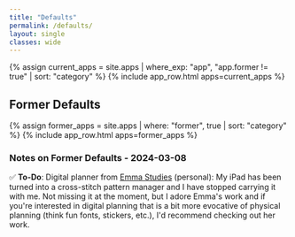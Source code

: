 ```yaml
---
title: "Defaults"
permalink: /defaults/
layout: single
classes: wide
---
```


{% assign current_apps = site.apps | where_exp: "app", "app.former != true" | sort: "category" %}
{% include app_row.html apps=current_apps %}

## Former Defaults

{% assign former_apps = site.apps | where: "former", true | sort: "category" %}
{% include app_row.html apps=former_apps %}

### Notes on Former Defaults - 2024-03-08

✅ **To-Do**: Digital planner from [Emma Studies](https://emmastudies.com/) (personal): My iPad has been turned into a cross-stitch pattern manager and I have stopped carrying it with me. Not missing it at the moment, but I adore Emma's work and if you're interested in digital planning that is a bit more evocative of physical planning (think fun fonts, stickers, etc.), I'd recommend checking out her work.  
